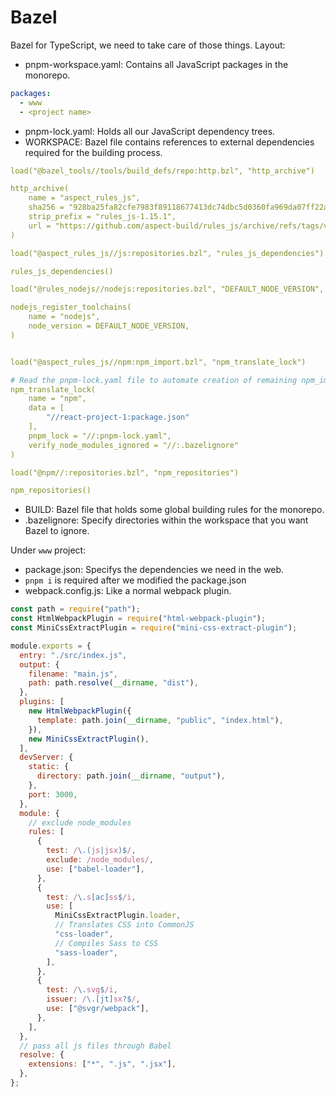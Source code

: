 # Bazel

Bazel for TypeScript, we need to take care of those things.
Layout:

- pnpm-workspace.yaml: Contains all JavaScript packages in the monorepo.

```yaml
packages:
  - www
  - <project name>
```

- pnpm-lock.yaml: Holds all our JavaScript dependency trees.
- WORKSPACE: Bazel file contains references to external dependencies required for the building process.

```yaml
load("@bazel_tools//tools/build_defs/repo:http.bzl", "http_archive")

http_archive(
    name = "aspect_rules_js",
    sha256 = "928ba25fa82cfe7983f89118677413dc74dbc5d0360fa969da07ff22a9306052",
    strip_prefix = "rules_js-1.15.1",
    url = "https://github.com/aspect-build/rules_js/archive/refs/tags/v1.15.1.tar.gz",
)

load("@aspect_rules_js//js:repositories.bzl", "rules_js_dependencies")

rules_js_dependencies()

load("@rules_nodejs//nodejs:repositories.bzl", "DEFAULT_NODE_VERSION", "nodejs_register_toolchains")

nodejs_register_toolchains(
    name = "nodejs",
    node_version = DEFAULT_NODE_VERSION,
)


load("@aspect_rules_js//npm:npm_import.bzl", "npm_translate_lock")

# Read the pnpm-lock.yaml file to automate creation of remaining npm_import rules
npm_translate_lock(
    name = "npm",
    data = [
        "//react-project-1:package.json"
    ],
    pnpm_lock = "//:pnpm-lock.yaml",
    verify_node_modules_ignored = "//:.bazelignore"
)

load("@npm//:repositories.bzl", "npm_repositories")

npm_repositories()
```

- BUILD: Bazel file that holds some global building rules for the monorepo.
- .bazelignore: Specify directories within the workspace that you want Bazel to ignore.

Under `www` project:

- package.json: Specifys the dependencies we need in the web.
- `pnpm i` is required after we modified the package.json
- webpack.config.js: Like a normal webpack plugin.

```js
const path = require("path");
const HtmlWebpackPlugin = require("html-webpack-plugin");
const MiniCssExtractPlugin = require("mini-css-extract-plugin");

module.exports = {
  entry: "./src/index.js",
  output: {
    filename: "main.js",
    path: path.resolve(__dirname, "dist"),
  },
  plugins: [
    new HtmlWebpackPlugin({
      template: path.join(__dirname, "public", "index.html"),
    }),
    new MiniCssExtractPlugin(),
  ],
  devServer: {
    static: {
      directory: path.join(__dirname, "output"),
    },
    port: 3000,
  },
  module: {
    // exclude node_modules
    rules: [
      {
        test: /\.(js|jsx)$/,
        exclude: /node_modules/,
        use: ["babel-loader"],
      },
      {
        test: /\.s[ac]ss$/i,
        use: [
          MiniCssExtractPlugin.loader,
          // Translates CSS into CommonJS
          "css-loader",
          // Compiles Sass to CSS
          "sass-loader",
        ],
      },
      {
        test: /\.svg$/i,
        issuer: /\.[jt]sx?$/,
        use: ["@svgr/webpack"],
      },
    ],
  },
  // pass all js files through Babel
  resolve: {
    extensions: ["*", ".js", ".jsx"],
  },
};
```
